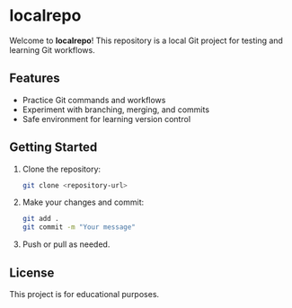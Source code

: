 # localrepo

Welcome to **localrepo**! This repository is a local Git project for testing and learning Git workflows.

## Features

- Practice Git commands and workflows
- Experiment with branching, merging, and commits
- Safe environment for learning version control

## Getting Started

1. Clone the repository:
    ```bash
    git clone <repository-url>
    ```
2. Make your changes and commit:
    ```bash
    git add .
    git commit -m "Your message"
    ```
3. Push or pull as needed.

## License

This project is for educational purposes.